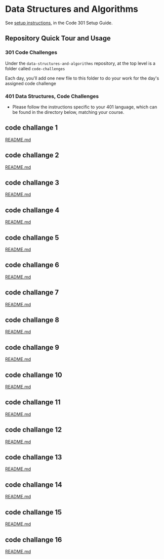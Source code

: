 # Data Structures and Algorithms

See [setup instructions](https://codefellows.github.io/setup-guide/code-301/3-code-challenges), in the Code 301 Setup Guide.

## Repository Quick Tour and Usage

### 301 Code Challenges

Under the `data-structures-and-algorithms` repository, at the top level is a folder called `code-challenges`

Each day, you'll add one new file to this folder to do your work for the day's assigned code challenge

### 401 Data Structures, Code Challenges

- Please follow the instructions specific to your 401 language, which can be found in the directory below, matching your course.

## code challange 1

[README.md](./401-codechallanges/challange01/README.md)

## code challange 2

[README.md](./401-codechallanges/challange02/README.md)

## code challange 3

[README.md](./401-codechallanges/challange03/README.md)

## code challange 4

[README.md](./401-codechallanges/challange04/README.md)

## code challange 5

[README.md](./401-codechallanges/challange05/README.md)

## code challange 6

[README.md](./401-codechallanges/challange06/README.md)

## code challange 7

[README.md](./401-codechallanges/challange07/README.md)

## code challange 8

[README.md](./401-codechallanges/challange08/README.md)

## code challange 9

[README.md](./401-codechallanges/challange09/README.md)

## code challange 10

[README.md](./401-codechallanges/challange10/README.md)

## code challange 11

[README.md](./401-codechallanges/challange11/README.md)

## code challange 12

[README.md](./401-codechallanges/challange12/README.md)

## code challange 13

[README.md](./401-codechallanges/challange13/README.md)

## code challange 14

[README.md](./401-codechallanges/challange14/README.md)

## code challange 15

[README.md](./401-codechallanges/challange15/README.md)

## code challange 16

[README.md](./401-codechallanges/challange16/README.md)
